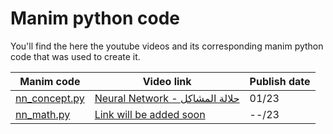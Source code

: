 # Manim python code

You'll find the here the youtube videos and its corresponding manim python code that was used to create it.

| Manim code | Video link | Publish date |
|---|---|---|
| [nn_concept.py](videos/nn_concept.py)  | [Neural Network - حلالة المشاكل](https://www.youtube.com/watch?v=cB04T2ooh6E) | 01/23 |
| [nn_math.py](videos/nn_math.py)| [Link will be added soon](https://www.youtube.com/) | --/23 |
